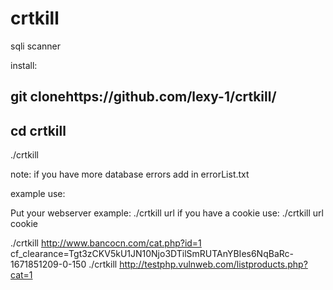 # crtkill
sqli scanner


install:

git clonehttps://github.com/lexy-1/crtkill/
-
cd crtkill
-
./crtkill

note:
if you have more database errors add in errorList.txt

example use:

Put your webserver example: ./crtkill url
if you have a cookie use: ./crtkill url cookie

./crtkill http://www.bancocn.com/cat.php?id=1 cf_clearance=Tgt3zCKV5kU1JN10Njo3DTilSmRUTAnYBIes6NqBaRc-1671851209-0-150
./crtkill http://testphp.vulnweb.com/listproducts.php?cat=1
